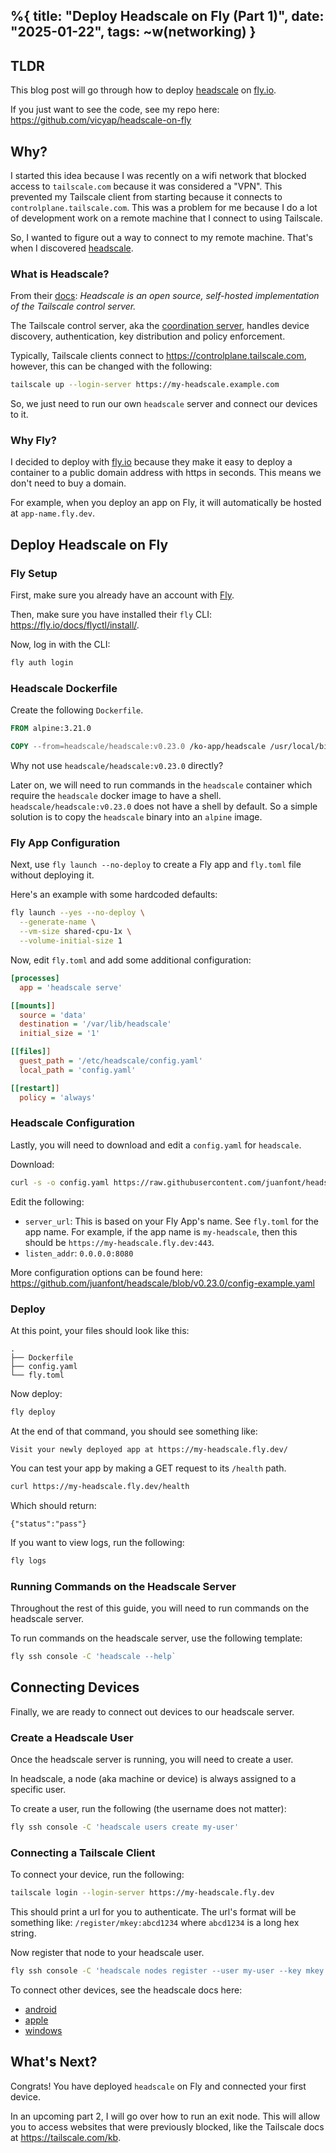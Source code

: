 %{
  title: "Deploy Headscale on Fly (Part 1)",
  date: "2025-01-22",
  tags: ~w(networking)
}
---

## TLDR

This blog post will go through how to deploy [headscale](https://headscale.net/)
on [fly.io](https://fly.io/).

If you just want to see the code, see my repo here:
https://github.com/vicyap/headscale-on-fly

## Why?

I started this idea because I was recently on a wifi network that blocked access
to `tailscale.com` because it was considered a "VPN". This prevented my
Tailscale client from starting because it connects to
`controlplane.tailscale.com`. This was a problem for me because I do a lot of
development work on a remote machine that I connect to using Tailscale.

So, I wanted to figure out a way to connect to my remote machine. That's when I
discovered [headscale](https://headscale.net/).

### What is Headscale?

From their [docs](https://headscale.net/): *Headscale is an open source,
self-hosted implementation of the Tailscale control server.*

The Tailscale control server, aka the [coordination
server](https://tailscale.com/kb/1508/control-data-planes#coordination-server),
handles device discovery, authentication, key distribution and policy
enforcement.

Typically, Tailscale clients connect to https://controlplane.tailscale.com,
however, this can be changed with the following:
```bash
tailscale up --login-server https://my-headscale.example.com
```

So, we just need to run our own `headscale` server and connect our devices to it.

### Why Fly?

I decided to deploy with [fly.io](https://fly.io/) because they make it easy to
deploy a container to a public domain address with https in seconds. This means
we don't need to buy a domain.

For example, when you deploy an app on Fly, it will automatically be hosted at
`app-name.fly.dev`.

## Deploy Headscale on Fly

### Fly Setup

First, make sure you already have an account with [Fly](https://fly.io/).

Then, make sure you have installed their `fly` CLI:
https://fly.io/docs/flyctl/install/.

Now, log in with the CLI:
```bash
fly auth login
```

### Headscale Dockerfile

Create the following `Dockerfile`.
```dockerfile
FROM alpine:3.21.0

COPY --from=headscale/headscale:v0.23.0 /ko-app/headscale /usr/local/bin/headscale
```

Why not use `headscale/headscale:v0.23.0` directly?

Later on, we will need to run commands in the `headscale` container which
require the `headscale` docker image to have a shell.
`headscale/headscale:v0.23.0` does not have a shell by default. So a simple
solution is to copy the `headscale` binary into an `alpine` image.

### Fly App Configuration

Next, use `fly launch --no-deploy` to create a Fly app and `fly.toml` file
without deploying it.

Here's an example with some hardcoded defaults:
```bash
fly launch --yes --no-deploy \
  --generate-name \
  --vm-size shared-cpu-1x \
  --volume-initial-size 1
```

Now, edit `fly.toml` and add some additional configuration:
```ini
[processes]
  app = 'headscale serve'

[[mounts]]
  source = 'data'
  destination = '/var/lib/headscale'
  initial_size = '1'

[[files]]
  guest_path = '/etc/headscale/config.yaml'
  local_path = 'config.yaml'

[[restart]]
  policy = 'always'
```

### Headscale Configuration

Lastly, you will need to download and edit a `config.yaml` for `headscale`.

Download:
```bash
curl -s -o config.yaml https://raw.githubusercontent.com/juanfont/headscale/refs/tags/v0.23.0/config-example.yaml
```

Edit the following:
* `server_url`: This is based on your Fly App's name. See `fly.toml` for the app
  name. For example, if the app name is `my-headscale`, then this should be
  `https://my-headscale.fly.dev:443`.
* `listen_addr`: `0.0.0.0:8080`

More configuration options can be found here:
https://github.com/juanfont/headscale/blob/v0.23.0/config-example.yaml

### Deploy

At this point, your files should look like this:
```plaintext
.
├── Dockerfile
├── config.yaml
└── fly.toml
```

Now deploy:
```bash
fly deploy
```

At the end of that command, you should see something like:
```plaintext
Visit your newly deployed app at https://my-headscale.fly.dev/
```

You can test your app by making a GET request to its `/health` path.
```bash
curl https://my-headscale.fly.dev/health
```

Which should return:
```plaintext
{"status":"pass"}
```

If you want to view logs, run the following:
```bash
fly logs
```

### Running Commands on the Headscale Server

Throughout the rest of this guide, you will need to run commands on the
headscale server.

To run commands on the headscale server, use the following template:
```bash
fly ssh console -C 'headscale --help`
```

## Connecting Devices

Finally, we are ready to connect out devices to our headscale server.

### Create a Headscale User

Once the headscale server is running, you will need to create a user.

In headscale, a node (aka machine or device) is always assigned to a specific
user.

To create a user, run the following (the username does not matter):
```bash
fly ssh console -C 'headscale users create my-user'
```

### Connecting a Tailscale Client

To connect your device, run the following:
```bash
tailscale login --login-server https://my-headscale.fly.dev
```

This should print a url for you to authenticate. The url's format will be
something like: `/register/mkey:abcd1234` where `abcd1234` is a long hex string.

Now register that node to your headscale user.
```bash
fly ssh console -C 'headscale nodes register --user my-user --key mkey:abcd1234'
```

To connect other devices, see the headscale docs here:
* [android](https://headscale.net/stable/usage/connect/android/)
* [apple](https://headscale.net/stable/usage/connect/apple/)
* [windows](https://headscale.net/stable/usage/connect/windows/)

## What's Next?

Congrats! You have deployed `headscale` on Fly and connected your first device.

In an upcoming part 2, I will go over how to run an exit node. This will allow
you to access websites that were previously blocked, like the Tailscale docs at
https://tailscale.com/kb.
